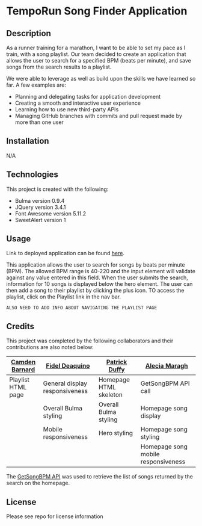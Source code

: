 # TempoRun Song Finder Application

## Description

As a runner training for a marathon, I want to be able to set my pace as I train, with a song playlist. Our team decided to create an application that allows the user to search for a specified BPM (beats per minute), and save songs from the search results to a playlist.

We were able to leverage as well as build upon the skills we have learned so far. A few examples are:
- Planning and delegating tasks for application development
- Creating a smooth and interactive user experience
- Learning how to use new third-party APIs
- Managing GitHub branches with commits and pull request made by more than one user

## Installation

N/A

## Technologies

This project is created with the following:

- Bulma version 0.9.4
- JQuery version 3.4.1
- Font Awesome version 5.11.2
- SweetAlert version 1

## Usage

Link to deployed application can be found [here](https://amaragh.github.io/tempo-run-songfinder/).

This application allows the user to search for songs by beats per minute (BPM). The allowed BPM range is 40-220 and the input element will validate against any value entered in this field. When the user submits the search, information for 10 songs is displayed below the hero element. The user can then add a song to their playlist by clicking the plus icon. TO access the playlist, click on the Playlist link in the nav bar. 

`ALSO NEED TO ADD INFO ABOUT NAVIGATING THE PLAYLIST PAGE`

## Credits

This project was completed by the following collaborators and their contributions are also noted below:

| [Camden Barnard](https://github.com/chikn4theWIN) | [Fidel Deaquino](https://github.com/fdeaquino) | [Patrick Duffy](https://github.com/Patrick-Duffy202) | [Alecia Maragh](https://github.com/amaragh) |
| --- | --- | --- |--- |
|Playlist HTML page | General display responsiveness | Homepage HTML skeleton |GetSongBPM API call|
| |Overall Bulma styling |Overall Bulma styling |Homepage song display|
| |Mobile responsiveness |Hero styling |Homepage song styling|
| | | |Homepage song mobile responsiveness|

The [GetSongBPM API](https://getsongbpm.com/) was used to retrieve the list of songs returned by the search on the homepage.

## License

Please see repo for license information